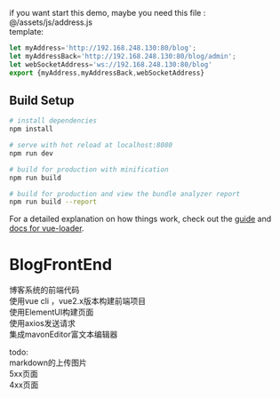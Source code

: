 
if you want start this demo, maybe you need this file : @/assets/js/address.js <br/>
template:
```javascript
let myAddress='http://192.168.248.130:80/blog';
let myAddressBack='http://192.168.248.130:80/blog/admin';
let webSocketAddress='ws://192.168.248.130:80/blog'
export {myAddress,myAddressBack,webSocketAddress}
```

## Build Setup

``` bash
# install dependencies
npm install

# serve with hot reload at localhost:8080
npm run dev

# build for production with minification
npm run build

# build for production and view the bundle analyzer report
npm run build --report
```

For a detailed explanation on how things work, check out the [guide](http://vuejs-templates.github.io/webpack/) and [docs for vue-loader](http://vuejs.github.io/vue-loader).


# BlogFrontEnd
博客系统的前端代码 <br/>
使用vue cli ，vue2.x版本构建前端项目 <br/>
使用ElementUI构建页面 <br/>
使用axios发送请求 <br/>
集成mavonEditor富文本编辑器 <br/>

todo: <br/>
markdown的上传图片 <br/>
5xx页面 <br/>
4xx页面 <br/>
